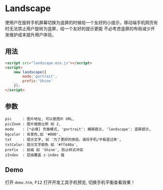 # Landscape

使用户在旋转手机屏幕切换为竖屏的时候给一个友好的小提示，移动端手机网页有时无法禁止用户旋转为竖屏，给一个友好的提示更能
不必考虑竖屏的布局减少开发维护成本提升用户体验。

## 用法

```html
<script src="landscape.min.js"></script>
<script>
    new landscape({
        mode:'portrait',
        prefix:'Shine'
    });
</script>
```

## 参数

```text
pic     : 图片地址, 可以是图片 URL,
picZoom : 图片缩放比例 如 2,
mode    : [*必填] 页面模式, 'portrait': 横屏提示, 'landscape': 竖屏提示,
bgcolor : 背景色,如 '#000',
txt     : 提示文字, 如 '为了更好的体验，请将手机/平板竖过来',
txtColor: 提示文字颜色 如 '#ffd40a',
prefix  : 前缀 如 'Shine', 防止样式冲突
zIndex  : 层级覆盖 z-index 值
```

## Demo

打开 `demo.htm`, <kbd>F12</kbd> 打开开发工具手机预览, 切换手机平衡查看效果！
